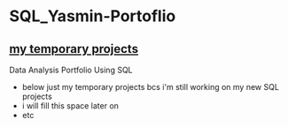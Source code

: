 # SQL_Yasmin-Portoflio
## 	[my temporary projects](https://drive.google.com/file/d/1Wcom1O2F3zFOKA5_YrW_eKHKHRbsGoRT/view?usp=drive_link)
Data Analysis Portfolio Using SQL
- below just my temporary projects bcs i'm still working on my new SQL projects
- i will fill this space later on
- etc

